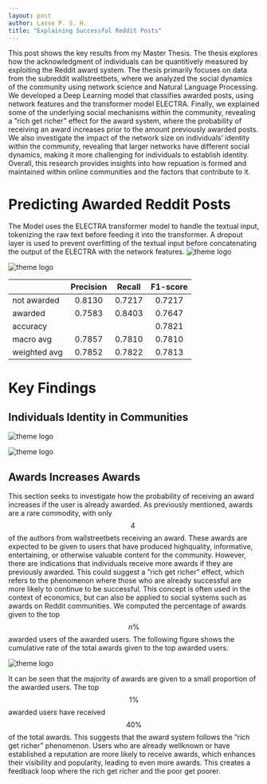 ```yaml
---
layout: post
author: Lasse P. S. H.
title: "Explaining Successful Reddit Posts"
---
```


This post shows the key results from my Master Thesis. The thesis explores how the acknowledgment of individuals can be quantitively measured by exploiting the Reddit award system. 
The thesis primarily focuses on data from the subreddit wallstreetbets, where we analyzed the social dynamics of the community using network science and Natural Language Processing. 
We developed a Deep Learning model that classifies awarded posts, using network features and the transformer model ELECTRA. 
Finally, we explained some of the underlying social mechanisms within the community, revealing a ”rich get richer” effect for the award system, where the probability of receiving an award increases prior to the amount previously awarded posts. 
We also investigate the impact of the network size on individuals’ identity within the community, revealing that larger networks have different social dynamics, making it more challenging for individuals to establish identity. 
Overall, this research provides insights into how repuation is formed and maintained within online communities and the factors that contribute to it.




# Predicting Awarded Reddit Posts
The Model uses the ELECTRA transformer  model to handle the textual input, tokenizing the raw text before feeding it into the transformer. 
A dropout layer is used to prevent overfitting of the textual input before concatenating the output of the ELECTRA with the network features.
![theme logo](/portfolio/images/master_thesis/MasterThesisModel.png)

![theme logo](/portfolio/images/master_thesis/confusion_matrix.png)

|                | Precision | Recall  | F1-score |
|----------------|:---------:|:-------:|:--------:|
| not awarded    |  0.8130   | 0.7217  |  0.7217  |
| awarded        |  0.7583   | 0.8403  |  0.7647  |
| accuracy       |           |         |  0.7821  |
| macro avg      |  0.7857   | 0.7810  |  0.7810  |
| weighted avg   |  0.7852   | 0.7822  |  0.7813  |



# Key Findings

## Individuals Identity in Communities

![theme logo](/portfolio/images/master_thesis/mentions.png)

![theme logo](/portfolio/images/master_thesis/reciprocal.png)

## Awards Increases Awards
This section seeks to investigate how the probability of receiving an award increases if the user is already awarded. 
As previously mentioned, awards are a rare commodity, with only $$4\ %$$ of the authors from wallstreetbets receiving an award. 
These awards are expected to be given to users that have produced high­quality, informative, entertaining, or otherwise valuable content for the community. However, there are indications that individuals receive more awards if they are previously awarded. 
This could suggest a ”rich get richer” effect, which refers to the phenomenon where those who are already successful are more likely to continue to be successful. 
This concept is often used in the context of economics, but can also be applied to social systems such as awards on Reddit communities. 
We computed the percentage of awards given to the top $$n\%$$ awarded users of the awarded users. The following figure shows the cumulative rate of the total awards given to the top awarded users.

![theme logo](/portfolio/images/master_thesis/getrich.png)

It can be seen that the majority of awards are given to a small proportion of the awarded users. 
The top $$1\%$$ awarded users have received $$40 \%$$ of the total awards. 
This suggests that the award system follows the ”rich get richer” phenomenon. 
Users who are already well­known or have established a reputation are more likely to receive awards, which enhances their visibility and popularity, leading to even more awards. 
This creates a feedback loop where the rich get richer and the poor get poorer.